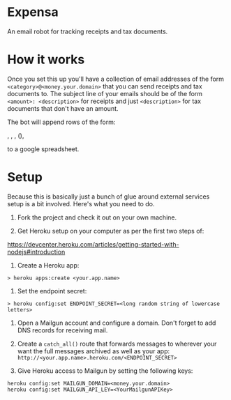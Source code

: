 # Expensa

An email robot for tracking receipts and tax documents.

# How it works

Once you set this up you'll have a collection of email addresses of the form
`<category>@<money.your.domain>` that you can send receipts and tax documents
to. The subject line of your emails should be of the form `<amount>: <description>`
for receipts and just `<description>` for tax documents that don't have an amount.

The bot will append rows of the form:

<date>, <sender email>, <category>, (<amount>), <description>

to a google spreadsheet.

# Setup

Because this is basically just a bunch of glue around external services setup is
a bit involved. Here's what you need to do.

1. Fork the project and check it out on your own machine.

1. Get Heroku setup on your computer as per the first two steps of:

https://devcenter.heroku.com/articles/getting-started-with-nodejs#introduction

1. Create a Heroku app:

```
> heroku apps:create <your.app.name>
```

1. Set the endpoint secret:

```
> heroku config:set ENDPOINT_SECRET=<long random string of lowercase letters>
```

1. Open a Mailgun account and configure a domain. Don't forget to add DNS records
for receiving mail.

1. Create a `catch_all()` route that forwards messages to wherever your want
the full messages archived as well as your app:
`http://<your.app.name>.heroku.com/<ENDPOINT_SECRET>`

1. Give Heroku access to Mailgun by setting the following keys:

```
heroku config:set MAILGUN_DOMAIN=<money.your.domain>
heroku config:set MAILGUN_API_LEY=<YourMailgunAPIKey>
```
